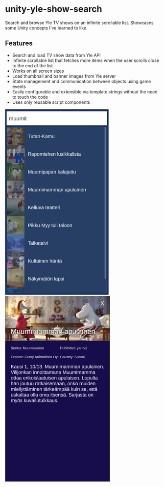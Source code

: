 # unity-yle-show-search
Search and browse Yle TV shows on an infinite scrollable list. Showcases some Unity concepts I've learned to like.

## Features
- Search and load TV show data from Yle API
- Infinite scrollable list that fetches more items when the user scrolls close to the end of the list
- Works on all screen sizes
- Load thumbnail and banner images from Yle server
- State management and communication between objects using game events
- Easily configurable and extensible via template strings without the need to touch the code
- Uses only reusable script components

![List view](https://github.com/corvuscornix/unity-yle-show-search/raw/master/Screenshots/search_results.JPG "List view")
![Show info](https://github.com/corvuscornix/unity-yle-show-search/raw/master/Screenshots/show_info.JPG "Show info")
